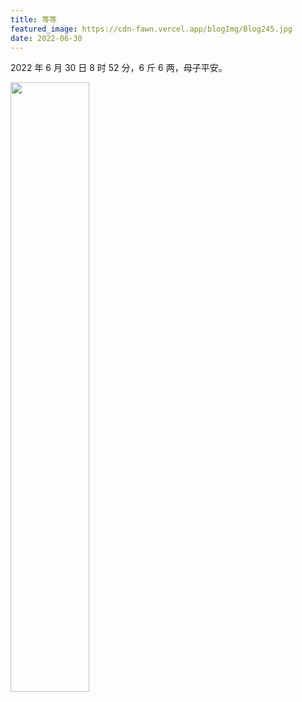 ```yaml
---
title: 等等
featured_image: https://cdn-fawn.vercel.app/blogImg/Blog245.jpg
date: 2022-06-30
---
```


2022 年 6 月 30 日 8 时 52 分，6 斤 6 两，母子平安。

<img src="https://cdn-fawn.vercel.app/contentImg/baby/wait.jpg" width="50%" alt="">
